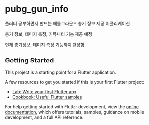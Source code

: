 # pubg_gun_info

플러터 공부하면서 만드는 배틀그라운드 총기 정보 제공 어플리케이션

총기 정보, 데미지 측정, 커뮤니티 기능 제공 예정

현재 총기정보, 데미지 측정 기능까지 완성함.

## Getting Started

This project is a starting point for a Flutter application.

A few resources to get you started if this is your first Flutter project:

- [Lab: Write your first Flutter app](https://docs.flutter.dev/get-started/codelab)
- [Cookbook: Useful Flutter samples](https://docs.flutter.dev/cookbook)

For help getting started with Flutter development, view the
[online documentation](https://docs.flutter.dev/), which offers tutorials,
samples, guidance on mobile development, and a full API reference.
